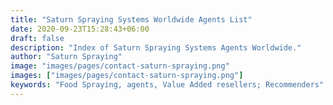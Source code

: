 ```yaml
---
title: "Saturn Spraying Systems Worldwide Agents List"
date: 2020-09-23T15:28:43+06:00
draft: false
description: "Index of Saturn Spraying Systems Agents Worldwide."
author: "Saturn Spraying"
image: "images/pages/contact-saturn-spraying.png"
images: ["images/pages/contact-saturn-spraying.png"]
keywords: "Food Spraying, agents, Value Added resellers; Recommenders"
---
```

